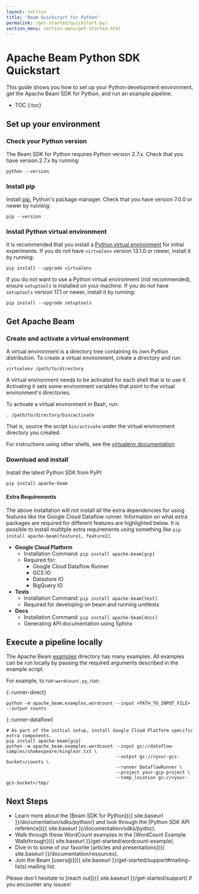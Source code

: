 ```yaml
---
layout: section
title: "Beam Quickstart for Python"
permalink: /get-started/quickstart-py/
section_menu: section-menu/get-started.html
---
```


# Apache Beam Python SDK Quickstart

This guide shows you how to set up your Python development environment, get the Apache Beam SDK for Python, and run an example pipeline.

* TOC
{:toc}

## Set up your environment

### Check your Python version

The Beam SDK for Python requires Python version 2.7.x. Check that you have version 2.7.x by running:

```
python --version
```

### Install pip

Install [pip](https://pip.pypa.io/en/stable/installing/), Python's package manager. Check that you have version 7.0.0 or newer by running:

```
pip --version
```

### Install Python virtual environment

It is recommended that you install a [Python virtual environment](http://docs.python-guide.org/en/latest/dev/virtualenvs/)
for initial experiments. If you do not have `virtualenv` version 13.1.0 or newer, install it by running:

```
pip install --upgrade virtualenv
```

If you do not want to use a Python virtual environment (not recommended), ensure `setuptools` is installed on your machine. If you do not have `setuptools` version 17.1 or newer, install it by running:

```
pip install --upgrade setuptools
```

## Get Apache Beam

### Create and activate a virtual environment

A virtual environment is a directory tree containing its own Python distribution. To create a virtual environment, create a directory and run:

```
virtualenv /path/to/directory
```

A virtual environment needs to be activated for each shell that is to use it.
Activating it sets some environment variables that point to the virtual
environment's directories.

To activate a virtual environment in Bash, run:

```
. /path/to/directory/bin/activate
```

That is, source the script `bin/activate` under the virtual environment directory you created.

For instructions using other shells, see the [virtualenv documentation](https://virtualenv.pypa.io/en/stable/userguide/#activate-script).

### Download and install

Install the latest Python SDK from PyPI:

```
pip install apache-beam
```

#### Extra Requirements

The above installation will not install all the extra dependencies for using features like the Google Cloud Dataflow runner. Information on what extra packages are required for different features are highlighted below. It is possible to install multitple extra requirements using something like `pip install apache-beam[feature1, feature2]`.

- **Google Cloud Platform**
  - Installation Command: `pip install apache-beam[gcp]`
  - Required for:
    - Google Cloud Dataflow Runner
    - GCS IO
    - Datastore IO
    - BigQuery IO
- **Tests**
  - Installation Command: `pip install apache-beam[test]`
  - Required for developing on beam and running unittests
- **Docs**
  - Installation Command: `pip install apache-beam[docs]`
  - Generating API documentation using Sphinx

## Execute a pipeline locally

The Apache Beam [examples](https://github.com/apache/beam/tree/master/sdks/python/apache_beam/examples) directory has many examples. All examples can be run locally by passing the required arguments described in the example script.

For example, to run `wordcount.py`, run:

{:.runner-direct}
```
python -m apache_beam.examples.wordcount --input <PATH_TO_INPUT_FILE> --output counts
```

{:.runner-dataflow}
```
# As part of the initial setup, install Google Cloud Platform specific extra components.
pip install apache-beam[gcp]
python -m apache_beam.examples.wordcount --input gs://dataflow-samples/shakespeare/kinglear.txt \
                                         --output gs://<your-gcs-bucket>/counts \
                                         --runner DataflowRunner \
                                         --project your-gcp-project \
                                         --temp_location gs://<your-gcs-bucket>/tmp/
```

## Next Steps

* Learn more about the [Beam SDK for Python]({{ site.baseurl }}/documentation/sdks/python/)
  and look through the [Python SDK API reference]({{ site.baseurl }}/documentation/sdks/pydoc).
* Walk through these WordCount examples in the [WordCount Example Walkthrough]({{ site.baseurl }}/get-started/wordcount-example).
* Dive in to some of our favorite [articles and presentations]({{ site.baseurl }}/documentation/resources).
* Join the Beam [users@]({{ site.baseurl }}/get-started/support#mailing-lists) mailing list.

Please don't hesitate to [reach out]({{ site.baseurl }}/get-started/support) if you encounter any issues!
